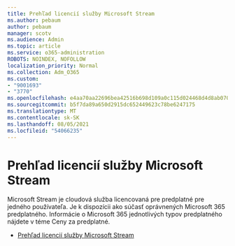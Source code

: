 ```yaml
---
title: Prehľad licencií služby Microsoft Stream
ms.author: pebaum
author: pebaum
manager: scotv
ms.audience: Admin
ms.topic: article
ms.service: o365-administration
ROBOTS: NOINDEX, NOFOLLOW
localization_priority: Normal
ms.collection: Adm_O365
ms.custom:
- "9001693"
- "3770"
ms.openlocfilehash: e4aa70aa22696bea42516b698d109a0c115d024468d4d8ab070b9c337c3e91fe
ms.sourcegitcommit: b5f7da89a650d2915dc652449623c78be6247175
ms.translationtype: MT
ms.contentlocale: sk-SK
ms.lasthandoff: 08/05/2021
ms.locfileid: "54066235"
---
```

# <a name="microsoft-stream-licensing-overview"></a>Prehľad licencií služby Microsoft Stream

Microsoft Stream je cloudová služba licencovaná pre predplatné pre jedného používateľa. Je k dispozícii ako súčasť oprávnených Microsoft 365 predplatného. Informácie o Microsoft 365 jednotlivých typov predplatného nájdete v téme Ceny za predplatné.

- [Prehľad licencií služby Microsoft Stream](https://docs.microsoft.com/stream/license-overview)